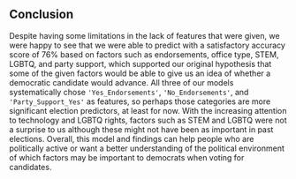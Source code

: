 ## Conclusion

Despite having some limitations in the lack of features that were given, we were happy to see that we were able to predict with a satisfactory accuracy score of 76%  based on factors such as endorsements, office type, STEM, LGBTQ, and party support, which supported our original hypothesis that some of the given factors would be able to give us an idea of whether a democratic candidate would advance. All three of our models systematically chose `'Yes_Endorsements'`, `'No_Endorsements'`, and `'Party_Support_Yes'` as features, so perhaps those categories are more significant election predictors, at least for now. With the increasing attention to technology and LGBTQ rights, factors such as STEM and LGBTQ were not a surprise to us although these might not have been as important in past elections. Overall, this model and findings can help people who are politically active or want a better understanding of the political environment of which factors may be important to democrats when voting for candidates.